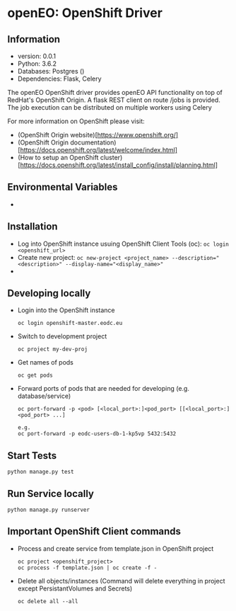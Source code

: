 # openEO: OpenShift Driver

## Information
- version: 0.0.1
- Python: 3.6.2
- Databases: Postgres ()
- Dependencies: Flask, Celery

The openEO OpenShift driver provides openEO API functionality on top of RedHat's OpenShift Origin.
A flask REST client on route /jobs is provided. The job execution can be distributed on multiple workers using Celery

For more information on OpenShift please visit:
- (OpenShift Origin website)[https://www.openshift.org/]
- (OpenShift Origin documentation)[https://docs.openshift.org/latest/welcome/index.html]
- (How to setup an OpenShift cluster)[https://docs.openshift.org/latest/install_config/install/planning.html]

## Environmental Variables
- 

## Installation
- Log into OpenShift instance usuing OpenShift Client Tools (oc): ``` oc login <openshift_url> ```
- Create new project: ``` oc new-project <project_name> --description="<description>" --display-name="<display_name>" ```
- 

## Developing locally
- Login into the OpenShift instance
  ```
  oc login openshift-master.eodc.eu
  ```
- Switch to development project 
  ```
  oc project my-dev-proj
  ```
- Get names of pods
  ```
  oc get pods
  ```
- Forward ports of pods that are needed for developing (e.g. database/service)
  ```
  oc port-forward -p <pod> [<local_port>:]<pod_port> [[<local_port>:]<pod_port> ...]
  
  e.g.
  oc port-forward -p eodc-users-db-1-kp5vp 5432:5432
  ```

## Start Tests
```
python manage.py test
```

## Run Service locally
```
python manage.py runserver
```

## Important OpenShift Client commands
- Process and create service from template.json in OpenShift project
  ```
  oc project <openshift_project>
  oc process -f template.json | oc create -f -
  ```

- Delete all objects/instances 
  (Command will delete everything in project except PersistantVolumes and Secrets)
  ```
  oc delete all --all
  ```